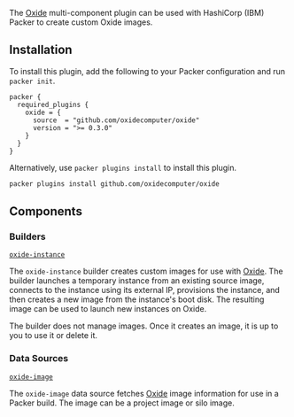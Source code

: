 The [Oxide](https://oxide.computer) multi-component plugin can be used
with HashiCorp (IBM) Packer to create custom Oxide images.

## Installation

To install this plugin, add the following to your Packer configuration and run
`packer init`.

```hcl
packer {
  required_plugins {
    oxide = {
      source  = "github.com/oxidecomputer/oxide"
      version = ">= 0.3.0"
    }
  }
}
```

Alternatively, use `packer plugins install` to install this plugin.

```sh
packer plugins install github.com/oxidecomputer/oxide
```

## Components

### Builders

[`oxide-instance`](/packer/integrations/oxidecomputer/oxide/latest/components/builder/instance)
<!-- Code generated from the comments of the Builder struct in component/builder/instance/builder.go; DO NOT EDIT MANUALLY -->

The `oxide-instance` builder creates custom images for use with
[Oxide](https://oxide.computer). The builder launches a temporary instance
from an existing source image, connects to the instance using its external
IP, provisions the instance, and then creates a new image from the instance's
boot disk. The resulting image can be used to launch new instances on Oxide.

The builder does not manage images. Once it creates an image, it is up to you
to use it or delete it.

<!-- End of code generated from the comments of the Builder struct in component/builder/instance/builder.go; -->


### Data Sources

[`oxide-image`](/packer/integrations/oxidecomputer/oxide/latest/components/data-source/image)
<!-- Code generated from the comments of the Datasource struct in component/data-source/image/data_source.go; DO NOT EDIT MANUALLY -->

The `oxide-image` data source fetches [Oxide](https://oxide.computer) image
information for use in a Packer build. The image can be a project image or
silo image.

<!-- End of code generated from the comments of the Datasource struct in component/data-source/image/data_source.go; -->


<!-- ### Provisioners -->

<!-- ### Post-Processors -->
